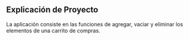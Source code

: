 ## Explicación de Proyecto

La aplicación consiste en las funciones de agregar, vaciar y eliminar los elementos de una carrito de compras.
